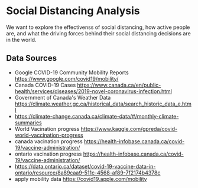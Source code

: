 # Social Distancing Analysis
We want to explore the effectivenss of social distancing, how active people are, and what the driving forces behind their social distancing decisions are in the world.


## Data Sources

- Google COVID-19 Community Mobility Reports https://www.google.com/covid19/mobility/
- Canada COVID-19 Cases https://www.canada.ca/en/public-health/services/diseases/2019-novel-coronavirus-infection.html
- Government of Canada's Weather Data https://climate.weather.gc.ca/historical_data/search_historic_data_e.html
- https://climate-change.canada.ca/climate-data/#/monthly-climate-summaries
- World Vacination progress https://www.kaggle.com/gpreda/covid-world-vaccination-progress
- canada vacination progress https://health-infobase.canada.ca/covid-19/vaccine-administration/
- ontario vacination progress https://health-infobase.canada.ca/covid-19/vaccine-administration/
- https://data.ontario.ca/dataset/covid-19-vaccine-data-in-ontario/resource/8a89caa9-511c-4568-af89-7f2174b4378c
- apply mobility data https://covid19.apple.com/mobility

